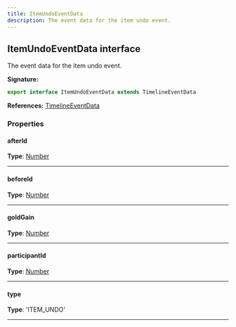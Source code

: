 ```yaml
---
title: ItemUndoEventData
description: The event data for the item undo event.
---
```


## ItemUndoEventData interface

The event data for the item undo event.

**Signature:**

```ts
export interface ItemUndoEventData extends TimelineEventData 
```

**References:** [TimelineEventData](/api/TimelineEventData.md)

### Properties

#### afterId



**Type**: [Number](https://developer.mozilla.org/en-US/docs/Web/JavaScript/Reference/Global_Objects/Number)

---

#### beforeId



**Type**: [Number](https://developer.mozilla.org/en-US/docs/Web/JavaScript/Reference/Global_Objects/Number)

---

#### goldGain



**Type**: [Number](https://developer.mozilla.org/en-US/docs/Web/JavaScript/Reference/Global_Objects/Number)

---

#### participantId



**Type**: [Number](https://developer.mozilla.org/en-US/docs/Web/JavaScript/Reference/Global_Objects/Number)

---

#### type



**Type**: 'ITEM_UNDO'

---

